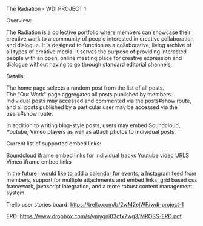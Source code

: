 The Radiation - WDI PROJECT 1

Overview:

The Radiation is a collective portfolio where members can showcase their creative
work to a community of people interested in creative collaboration and dialogue.
It is designed to function as a collaborative, living archive of all types of
creative media.  It serves the purpose of providing interested people with an
open, online meeting place for creative expression and dialogue without having to go
through standard editorial channels.

Details:

The home page selects a random post from the list of all posts.  
The "Our Work" page aggregates all posts published by members.  
Individual posts may accessed and commented via the posts#show route, and all posts
published by a particular user may be accessed via the users#show route.  

In addition to writing blog-style posts, users may embed Soundcloud, Youtube, Vimeo
players as well as attach photos to individual posts.

Current list of supported embed links:

Soundcloud iframe embed links for individual tracks
Youtube video URLS
Vimeo iframe embed links

In the future I would like to add a calendar for events, a Instagram feed from
members, support for multiple attachments and embed links, grid based css framework,
javascript integration, and a more robust content management system.  

Trello user stories board: https://trello.com/b/2wM2elWF/wdi-project-1

ERD: https://www.dropbox.com/s/ymygni03cfx7wg3/MROSS-ERD.pdf
